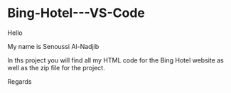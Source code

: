# Bing-Hotel---VS-Code

Hello

My name is Senoussi Al-Nadjib

In ths project you will find all my HTML code for the Bing Hotel website as well as the zip file for the project.


Regards
